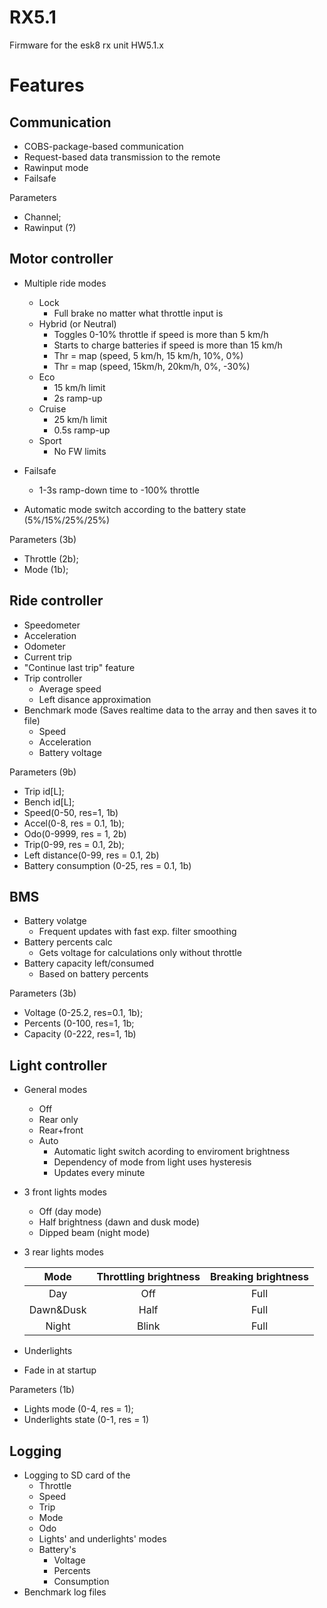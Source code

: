 # RX5.1
Firmware for the esk8 rx unit HW5.1.x

# Features
## Communication

- COBS-package-based communication
- Request-based data transmission to the remote
- Rawinput mode
- Failsafe

Parameters
  - Channel;
  - Rawinput (?)
  
## Motor controller

- Multiple ride modes
  - Lock
    - Full brake no matter what throttle input is
  - Hybrid (or Neutral)
    - Toggles 0-10% throttle if speed is more than 5 km/h
    - Starts to charge batteries if speed is more than 15 km/h
    - Thr = map (speed, 5 km/h, 15 km/h, 10%, 0%)
    - Thr = map (speed, 15km/h, 20km/h, 0%, -30%)
  - Eco
    - 15 km/h limit
    - 2s ramp-up
  - Cruise 
    - 25 km/h limit 
    - 0.5s ramp-up
  - Sport 
    - No FW limits
  
- Failsafe
  - 1-3s ramp-down time to -100% throttle
- Automatic mode switch according to the battery state (5%/15%/25%/25%)

Parameters (3b)
  - Throttle (2b);
  - Mode (1b);
  
## Ride controller

- Speedometer
- Acceleration
- Odometer
- Current trip
- "Continue last trip" feature
- Trip controller
  - Average speed
  - Left disance approximation
- Benchmark mode (Saves realtime data to the array and then saves it to file)
  - Speed
  - Acceleration
  - Battery voltage

Parameters (9b)
  - Trip id[L]; 
  - Bench id[L];
  - Speed(0-50, res=1, 1b)
  - Accel(0-8, res = 0.1, 1b);
  - Odo(0-9999, res = 1, 2b)
  - Trip(0-99, res = 0.1, 2b); 
  - Left distance(0-99, res = 0.1, 2b)
  - Battery consumption (0-25, res = 0.1, 1b)
  
## BMS

- Battery volatge
   - Frequent updates with fast exp. filter smoothing
- Battery percents calc
  - Gets voltage for calculations only without throttle
- Battery capacity left/consumed
  - Based on battery percents

Parameters (3b)
  - Voltage (0-25.2, res=0.1, 1b);
  - Percents (0-100, res=1, 1b;
  - Capacity (0-222, res=1, 1b)

## Light controller

- General modes
  - Off
  - Rear only
  - Rear+front
  - Auto 
    - Automatic light switch acording  to enviroment brightness
    - Dependency of mode from light uses hysteresis
    - Updates every minute
- 3 front lights modes
  - Off             (day           mode)
  - Half brightness (dawn and dusk mode)
  - Dipped beam     (night         mode)
- 3 rear lights modes
  
  | Mode      | Throttling brightness| Breaking brightness |    
  |:---------:|:--------------------:|:-------------------:|
  | Day       |         Off          |         Full        |
  | Dawn&Dusk |         Half         |         Full        |
  | Night     |         Blink        |         Full        |
  
- Underlights

- Fade in at startup

Parameters (1b)
  - Lights mode (0-4, res = 1);
  - Underlights state (0-1, res = 1)

## Logging

- Logging to SD card of the
  - Throttle
  - Speed
  - Trip
  - Mode
  - Odo
  - Lights' and underlights' modes
  - Battery's
    - Voltage
    - Percents
    - Consumption
- Benchmark log files
